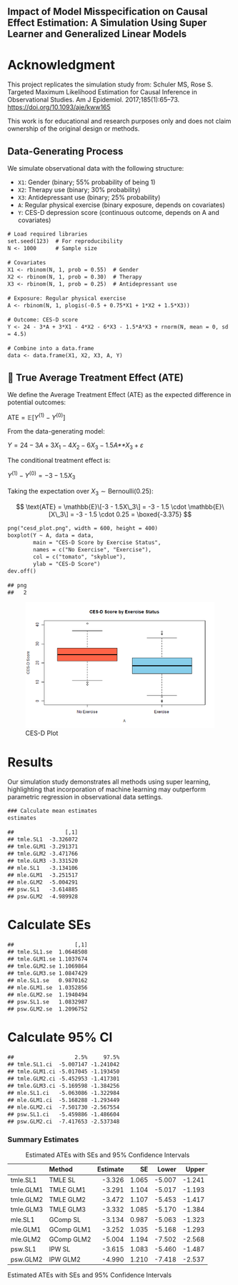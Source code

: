 ## Impact of Model Misspecification on Causal Effect Estimation: A Simulation Using Super Learner and Generalized Linear Models

# Acknowledgment

This project replicates the simulation study from: Schuler MS, Rose S.
Targeted Maximum Likelihood Estimation for Causal Inference in
Observational Studies. Am J Epidemiol. 2017;185(1):65–73.
<https://doi.org/10.1093/aje/kww165>

This work is for educational and research purposes only and does not
claim ownership of the original design or methods.

## Data-Generating Process

We simulate observational data with the following structure:

-   `X1`: Gender (binary; 55% probability of being 1)
-   `X2`: Therapy use (binary; 30% probability)
-   `X3`: Antidepressant use (binary; 25% probability)
-   `A`: Regular physical exercise (binary exposure, depends on
    covariates)
-   `Y`: CES-D depression score (continuous outcome, depends on A and
    covariates)

<!-- -->

    # Load required libraries
    set.seed(123)  # For reproducibility
    N <- 1000      # Sample size

    # Covariates
    X1 <- rbinom(N, 1, prob = 0.55)  # Gender
    X2 <- rbinom(N, 1, prob = 0.30)  # Therapy
    X3 <- rbinom(N, 1, prob = 0.25)  # Antidepressant use

    # Exposure: Regular physical exercise
    A <- rbinom(N, 1, plogis(-0.5 + 0.75*X1 + 1*X2 + 1.5*X3))

    # Outcome: CES-D score
    Y <- 24 - 3*A + 3*X1 - 4*X2 - 6*X3 - 1.5*A*X3 + rnorm(N, mean = 0, sd = 4.5)

    # Combine into a data.frame
    data <- data.frame(X1, X2, X3, A, Y)

## 📐 True Average Treatment Effect (ATE)

We define the Average Treatment Effect (ATE) as the expected difference
in potential outcomes:

ATE = 𝔼\[*Y*<sup>(1)</sup> − *Y*<sup>(0)</sup>\]

From the data-generating model:

*Y* = 24 − 3*A* + 3*X*<sub>1</sub> − 4*X*<sub>2</sub> − 6*X*<sub>3</sub> − 1.5*A**X*<sub>3</sub> + *ε*

The conditional treatment effect is:

*Y*<sup>(1)</sup> − *Y*<sup>(0)</sup> = −3 − 1.5*X*<sub>3</sub>

Taking the expectation over *X*<sub>3</sub> ∼ Bernoulli(0.25):

$$
\text{ATE} = \mathbb{E}\[-3 - 1.5X\_3\] = -3 - 1.5 \cdot \mathbb{E}\[X\_3\] = -3 - 1.5 \cdot 0.25 = \boxed{-3.375}
$$

    png("cesd_plot.png", width = 600, height = 400)
    boxplot(Y ~ A, data = data,
            main = "CES-D Score by Exercise Status",
            names = c("No Exercise", "Exercise"),
            col = c("tomato", "skyblue"),
            ylab = "CES-D Score")
    dev.off()

    ## png 
    ##   2

<figure>
<img src="cesd_plot.png" alt="CES-D Plot" />
<figcaption aria-hidden="true">CES-D Plot</figcaption>
</figure>

# Results

Our simulation study demonstrates all methods using super learning,
highlighting that incorporation of machine learning may outperform
parametric regression in observational data settings.

    ### Calculate mean estimates
    estimates

    ##                [,1]
    ## tmle.SL1  -3.326072
    ## tmle.GLM1 -3.291371
    ## tmle.GLM2 -3.471766
    ## tmle.GLM3 -3.331520
    ## mle.SL1   -3.134106
    ## mle.GLM1  -3.251517
    ## mle.GLM2  -5.004291
    ## psw.SL1   -3.614885
    ## psw.GLM2  -4.989928

# Calculate SEs

    ##                   [,1]
    ## tmle.SL1.se  1.0648508
    ## tmle.GLM1.se 1.1037674
    ## tmle.GLM2.se 1.1069864
    ## tmle.GLM3.se 1.0847429
    ## mle.SL1.se   0.9870162
    ## mle.GLM1.se  1.0352856
    ## mle.GLM2.se  1.1940494
    ## psw.SL1.se   1.0832987
    ## psw.GLM2.se  1.2096752

# Calculate 95% CI

    ##                   2.5%     97.5%
    ## tmle.SL1.ci  -5.007147 -1.241042
    ## tmle.GLM1.ci -5.017045 -1.193450
    ## tmle.GLM2.ci -5.452953 -1.417301
    ## tmle.GLM3.ci -5.169598 -1.384256
    ## mle.SL1.ci   -5.063086 -1.322984
    ## mle.GLM1.ci  -5.168288 -1.293449
    ## mle.GLM2.ci  -7.501730 -2.567554
    ## psw.SL1.ci   -5.459886 -1.486604
    ## psw.GLM2.ci  -7.417653 -2.537348

### Summary Estimates

<table>
<caption>Estimated ATEs with SEs and 95% Confidence Intervals</caption>
<thead>
<tr class="header">
<th style="text-align: left;"></th>
<th style="text-align: left;">Method</th>
<th style="text-align: right;">Estimate</th>
<th style="text-align: right;">SE</th>
<th style="text-align: right;">Lower</th>
<th style="text-align: right;">Upper</th>
</tr>
</thead>
<tbody>
<tr class="odd">
<td style="text-align: left;">tmle.SL1</td>
<td style="text-align: left;">TMLE SL</td>
<td style="text-align: right;">-3.326</td>
<td style="text-align: right;">1.065</td>
<td style="text-align: right;">-5.007</td>
<td style="text-align: right;">-1.241</td>
</tr>
<tr class="even">
<td style="text-align: left;">tmle.GLM1</td>
<td style="text-align: left;">TMLE GLM1</td>
<td style="text-align: right;">-3.291</td>
<td style="text-align: right;">1.104</td>
<td style="text-align: right;">-5.017</td>
<td style="text-align: right;">-1.193</td>
</tr>
<tr class="odd">
<td style="text-align: left;">tmle.GLM2</td>
<td style="text-align: left;">TMLE GLM2</td>
<td style="text-align: right;">-3.472</td>
<td style="text-align: right;">1.107</td>
<td style="text-align: right;">-5.453</td>
<td style="text-align: right;">-1.417</td>
</tr>
<tr class="even">
<td style="text-align: left;">tmle.GLM3</td>
<td style="text-align: left;">TMLE GLM3</td>
<td style="text-align: right;">-3.332</td>
<td style="text-align: right;">1.085</td>
<td style="text-align: right;">-5.170</td>
<td style="text-align: right;">-1.384</td>
</tr>
<tr class="odd">
<td style="text-align: left;">mle.SL1</td>
<td style="text-align: left;">GComp SL</td>
<td style="text-align: right;">-3.134</td>
<td style="text-align: right;">0.987</td>
<td style="text-align: right;">-5.063</td>
<td style="text-align: right;">-1.323</td>
</tr>
<tr class="even">
<td style="text-align: left;">mle.GLM1</td>
<td style="text-align: left;">GComp GLM1</td>
<td style="text-align: right;">-3.252</td>
<td style="text-align: right;">1.035</td>
<td style="text-align: right;">-5.168</td>
<td style="text-align: right;">-1.293</td>
</tr>
<tr class="odd">
<td style="text-align: left;">mle.GLM2</td>
<td style="text-align: left;">GComp GLM2</td>
<td style="text-align: right;">-5.004</td>
<td style="text-align: right;">1.194</td>
<td style="text-align: right;">-7.502</td>
<td style="text-align: right;">-2.568</td>
</tr>
<tr class="even">
<td style="text-align: left;">psw.SL1</td>
<td style="text-align: left;">IPW SL</td>
<td style="text-align: right;">-3.615</td>
<td style="text-align: right;">1.083</td>
<td style="text-align: right;">-5.460</td>
<td style="text-align: right;">-1.487</td>
</tr>
<tr class="odd">
<td style="text-align: left;">psw.GLM2</td>
<td style="text-align: left;">IPW GLM2</td>
<td style="text-align: right;">-4.990</td>
<td style="text-align: right;">1.210</td>
<td style="text-align: right;">-7.418</td>
<td style="text-align: right;">-2.537</td>
</tr>
</tbody>
</table>

Estimated ATEs with SEs and 95% Confidence Intervals
